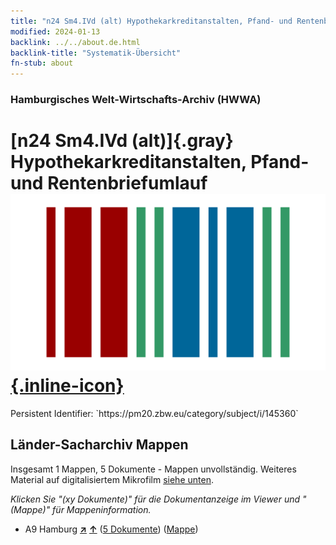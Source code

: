 ```yaml
---
title: "n24 Sm4.IVd (alt) Hypothekarkreditanstalten, Pfand- und Rentenbriefumlauf"
modified: 2024-01-13
backlink: ../../about.de.html
backlink-title: "Systematik-Übersicht"
fn-stub: about
---
```


### Hamburgisches Welt-Wirtschafts-Archiv (HWWA)

# [n24 Sm4.IVd (alt)]{.gray}&#8201; Hypothekarkreditanstalten, Pfand- und Rentenbriefumlauf &#160; [![Wikidata](/images/Wikidata-logo.svg "Wikidata"){.inline-icon}](http://www.wikidata.org/entity/Q104710998)

<div class="hint">Persistent Identifier: `https://pm20.zbw.eu/category/subject/i/145360`</div>







## Länder-Sacharchiv Mappen






Insgesamt 1 Mappen, 5 Dokumente - Mappen unvollständig. Weiteres Material auf digitalisiertem Mikrofilm [siehe unten](#filmsections).

_Klicken Sie "(xy Dokumente)" für die Dokumentanzeige im Viewer und "(Mappe)" für Mappeninformation._



- A9 Hamburg [**&nearr;**](../../../geo/i/140905/about.de.html "Hamburg (alle Mappen)") [**&uarr;**](../../../geo/about.de.html#A9 "Ländersystematik") (<a href="https://pm20.zbw.eu/iiifview/folder/sh/140905,145360" title="über: Hamburg : Hypothekarkreditanstalten, Pfand- und Rentenbriefumlauf" target="_blank">5 Dokumente</a>) ([Mappe](../../../../folder/sh/1409xx/140905/1453xx/145360/about.de.html))



<a id="filmsections" />













